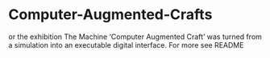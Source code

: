Computer-Augmented-Crafts
=========================

or the exhibition The Machine ‘Computer Augmented Craft’ was turned from a simulation into an executable digital interface. For more see README
